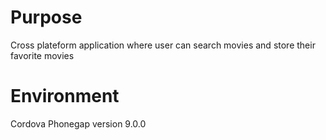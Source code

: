 # Purpose

Cross plateform application where user can search movies and store their favorite movies 

# Environment

 Cordova Phonegap version 9.0.0



